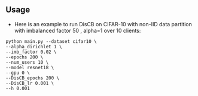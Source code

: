 ## Usage


+ Here is an example to run DisCB on CIFAR-10 with non-IID data partition with imbalanced factor 50 , alpha=1 over 10 clients:

```
python main.py --dataset cifar10 \
--alpha_dirichlet 1 \
--imb_factor 0.02 \
--epochs 200 \
--num_users 10 \
--model resnet18 \
--gpu 0 \
--DisCB_epochs 200 \
--DisCB_lr 0.001 \
--h 0.001
```



